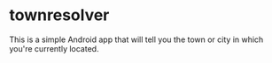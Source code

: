# townresolver

This is a simple Android app that will tell you the town or city in which you're currently located.
